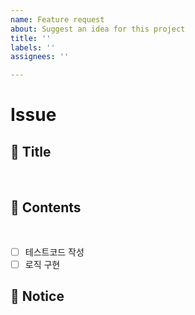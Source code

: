 ```yaml
---
name: Feature request
about: Suggest an idea for this project
title: ''
labels: ''
assignees: ''

---
```


# Issue

## 📘 Title

<!-- 해당 Issue의 제목을 작성해주세요 --><br>

## 📗 Contents

<!-- 해당 Issue의 진행사항을 표시해주세요 --><br>
- [ ] 테스트코드 작성
- [ ] 로직 구현

## 📕 Notice

<!-- 해당 Issue의 주의사항이 있다면 작성해주세요 --><br>

